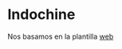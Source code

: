 # Indochine

Nos basamos en la plantilla [web](https://mutationmedia.net/OUMAILA/?storefront=envato-elements)